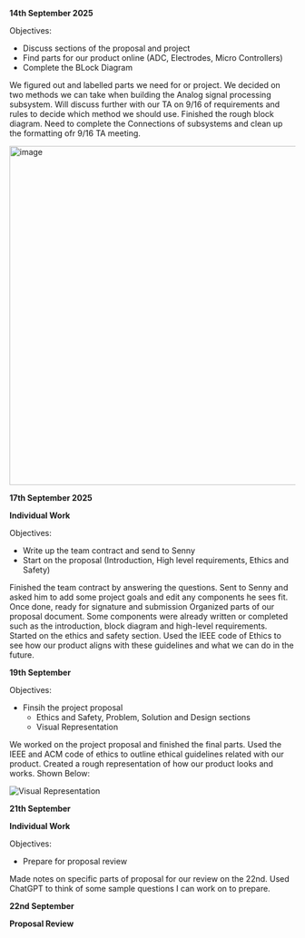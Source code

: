 **14th September 2025**

Objectives:
- Discuss sections of the proposal and project
- Find parts for our product online (ADC, Electrodes, Micro Controllers)
- Complete the BLock Diagram

We figured out and labelled parts we need for or project. We decided on two methods we can take when building the Analog signal processing subsystem. Will discuss further with our TA on 9/16 of requirements and rules to decide which method we should use.
Finished the rough block diagram. Need to complete the Connections of subsystems and clean up the formatting ofr 9/16 TA meeting.

<img width="1224" height="598" alt="image" src="https://github.com/user-attachments/assets/3ea33a29-804d-4a27-a3e8-c1385d3afe07" />






**17th September 2025**

**Individual Work**

Objectives:
- Write up the team contract and send to Senny
- Start on the proposal (Introduction, High level requirements, Ethics and Safety)

Finished the team contract by answering the questions. Sent to Senny and asked him to add some project goals and edit any components he sees fit. Once done, ready for signature and submission
Organized parts of our proposal document. Some components were already written or completed such as the introduction, block diagram and high-level requirements. Started on the ethics and safety section. Used the IEEE code of Ethics to see how our product aligns with these guidelines and what we can do in the future.




**19th September**

Objectives:
- Finsih the project proposal
    - Ethics and Safety, Problem, Solution and Design sections
    - Visual Representation

We worked on the project proposal and finished the final parts. Used the IEEE and ACM code of ethics to outline ethical guidelines related with our product. Created a rough representation of how our product looks and works. Shown Below:

![Visual Representation](https://github.com/user-attachments/assets/9e5abd0c-8362-4445-8dfd-729d25bd2d5c)





**21th September**

**Individual Work**

Objectives:
- Prepare for proposal review

Made notes on specific parts of proposal for our review on the 22nd. Used ChatGPT to think of some sample questions I can work on to prepare.


**22nd September**


**Proposal Review**
